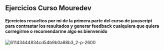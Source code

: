 ## Ejercicios Curso Mouredev
#### Ejercicios resueltos por mi de la primera parte del curso de javascript para contrastar los resultados y generar feedback cualquiera que quiera corregirme o recomendarme algo es bienvenido
![61143444834cd54b9b0a88b3_2-p-2600](https://github.com/user-attachments/assets/78e165e1-c8b6-40fc-ad29-a28d9e69f788)
